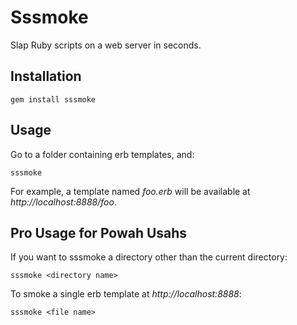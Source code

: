 # Sssmoke

Slap Ruby scripts on a web server in seconds.

## Installation

    gem install sssmoke

## Usage

Go to a folder containing erb templates, and:

    sssmoke

For example, a template named _foo.erb_ will be available at _http://localhost:8888/foo_.

## Pro Usage for Powah Usahs

If you want to sssmoke a directory other than the current directory:

    sssmoke <directory name>

To smoke a single erb template at _http://localhost:8888_:

    sssmoke <file name>

